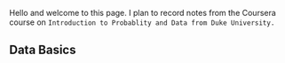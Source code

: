 Hello and welcome to this page. I plan to record notes from the Coursera course on `Introduction to Probablity and Data from Duke University.`

## Data Basics
